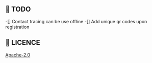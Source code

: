 
## 🔖 TODO

-[] Contact tracing can be use offline
-[] Add unique qr codes upon registration

## 🔖 LICENCE
[Apache-2.0](https://github.com/JideGuru/FlutterEbookApp/blob/master/LICENSE)
